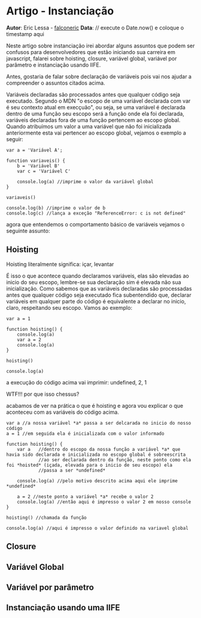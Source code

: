 # Artigo - Instanciação
**Autor**: Eric Lessa - [falconeric](https://github.com/falconeric)
**Data**: // execute o Date.now() e coloque o timestamp aqui

Neste artigo sobre instanciação irei abordar alguns assuntos que podem ser confusos para desenvolvedores que estão iniciando sua carreira em javascript, falarei sobre hoisting, closure, variável global, variável por parâmetro e instanciação usando IIFE.

Antes, gostaria de falar sobre declaração de variáveis pois vai nos ajudar a compreender o assuntos citados acima.

Variáveis declaradas são processados antes que qualquer código seja executado. Segundo o MDN "o escopo de uma variável declarada com var é seu contexto atual em execçuão", ou seja, se uma variável é declarada dentro de uma função seu escopo será a função onde ela foi declarada, variáveis declaradas fora de uma função pertencem ao escopo global. Quando atribuímos um valor a uma variável que não foi inicializada anteriormente esta vai pertencer ao escopo global, vejamos o exemplo a seguir:

```
var a = 'Variável A';

function variaveis() {
  	b = 'Variável B'
	var c = 'Variável C'

	console.log(a) //imprime o valor da variável global
}

variaveis()

console.log(b) //imprime o valor de b
console.log(c) //lança a exceção "ReferenceError: c is not defined"
```
agora que entendemos o comportamento básico de variáveis vejamos o seguinte assunto:

## Hoisting
Hoisting literalmente significa: içar, levantar

É isso o que acontece quando declaramos variáveis, elas são elevadas ao inicio do seu escopo, lembre-se sua declaração sim é elevada não sua inicialização. Como sabemos que as variáveis declaradas são processadas antes que qualquer código seja executado fica subentendido que, declarar variáveis em qualquer parte do código é equivalente a declarar no inicio, claro, respeitando seu escopo. Vamos ao exemplo:

```
var a = 1

function hoisting() {
	console.log(a)
	var a = 2
	console.log(a)
}

hoisting()

console.log(a)
```
a execução do código acima vai imprimir: undefined, 2, 1

WTF!!! por que isso chessus?

acabamos de ver na prática o que é hoisting e agora vou explicar o que aconteceu com as variáveis do código acima.

```
var a //a nossa variável *a* passa a ser delcarada no inicio do nosso código
a = 1 //em seguida ela é inicializada com o valor informado

function hoisting() {
	var a 	//dentro do escopo da nossa função a variável *a* que havia sido declarada e inicializada no escopo global é sobreescrita
			//ao ser declarada dentro da função, neste ponto como ela foi *hoisted* (içada, elevada para o inicio de seu escopo) ela
			//passa a ser *undefined*

	console.log(a) //pelo motivo descrito acima aqui ele imprime *undefined*
	
	a = 2 //neste ponto a variável *a* recebe o valor 2
	console.log(a) //então aqui é impresso o valor 2 em nosso console
}

hoisting() //chamada da função

console.log(a) //aqui é impresso o valor definido na variavel global
```


## Closure

## Variável Global

## Variável por parâmetro

## Instanciação usando uma IIFE